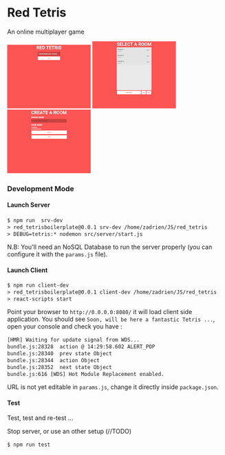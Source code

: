 # Red Tetris

An online multiplayer game

![image](./docs/1.jpg)
![image](./docs/2.jpg)
![image](./docs/3.jpg)

### Development Mode

#### Launch Server

```
$ npm run  srv-dev
> red_tetrisboilerplate@0.0.1 srv-dev /home/zadrien/JS/red_tetris
> DEBUG=tetris:* nodemon src/server/start.js
```
N.B: You'll need an NoSQL Database to run the server properly (you can configure it with the `params.js` file).

#### Launch Client

```
$ npm run client-dev
> red_tetrisboilerplate@0.0.1 client-dev /home/zadrien/JS/red_tetris
> react-scripts start
```


Point your browser to `http://0.0.0.0:8080/` it will load client side application. You should see `Soon, will be here a fantastic Tetris ...`, open your console and check you have :

```
[HMR] Waiting for update signal from WDS...
bundle.js:28328  action @ 14:29:58.602 ALERT_POP 
bundle.js:28340  prev state Object
bundle.js:28344  action Object
bundle.js:28352  next state Object
bundle.js:616 [WDS] Hot Module Replacement enabled.
```

URL is not yet editable in `params.js`, change it directly inside `package.json`.

#### Test

Test, test and re-test …

Stop server, or use an other setup (//TODO)
```
$ npm run test
```